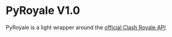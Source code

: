 # PyRoyale V1.0

PyRoyale is a light wrapper around the [official Clash Royale API](https://developer.clashroyale.com/#/)
